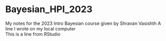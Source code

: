 # Bayesian_HPI_2023
My notes for the 2023 Intro Bayesian course given by Shravan Vasishth
A line I wrote on my local computer  
This is a line from RStudio
